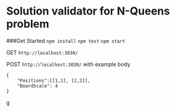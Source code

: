 # Solution validator for N-Queens problem

###Get Started
`npm install`
`npm test`
`npm start`

GET `http://localhost:3030/`

POST `http://localhost:3030/` with example body

```
{
	"Positions":[[1,1], [2,2]],
	"BoardScale": 4
}
```
g